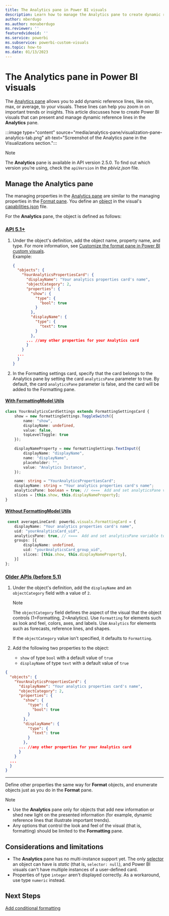 ```yaml
---
title: The Analytics pane in Power BI visuals
description: Learn how to manage the Analytics pane to create dynamic reference lines, like min, max, or average, in Power BI visuals.
author: mberdugo
ms.author: monaberdugo
ms.reviewer: ''
featuredvideoid: ''
ms.service: powerbi
ms.subservice: powerbi-custom-visuals
ms.topic: how-to
ms.date: 01/13/2023
---
```


# The Analytics pane in Power BI visuals

The [Analytics pane](../../transform-model/desktop-analytics-pane.md) allows you to add dynamic reference lines, like min, max, or average, to your visuals. These lines can help you zoom in on important trends or insights. This article discusses how to create Power BI visuals that can present and manage dynamic reference lines in the **Analytics** pane.

:::image type="content" source="media/analytics-pane/visualization-pane-analytics-tab.png" alt-text="Screenshot of the Analytics pane in the Visualizations section.":::

> [!NOTE]
> The **Analytics** pane is available in API version 2.5.0. To find out which version you’re using, check the `apiVersion` in the *pbiviz.json* file.

## Manage the Analytics pane

The managing properties in the [Analytics pane](../../transform-model/desktop-analytics-pane.md) are similar to the managing properties in the [Format pane](./custom-visual-develop-tutorial-format-options.md). You define an [object](objects-properties.md) in the visual's [capabilities.json](capabilities.md) file.

For the **Analytics** pane, the object is defined as follows:

### [API 5.1+](#tab/API-5-1)

1. Under the object's definition, add the object name, property name, and type. For more information, see [Customize the format pane in Power BI custom visuals](./format-pane.md).  
 Example:

   ```json
   {
     "objects": {
       "YourAnalyticsPropertiesCard": {
         "displayName": "Your analytics properties card's name",
         "objectCategory": 2,
         "properties": {
           "show": {
             "type": {
               "bool": true
             }
           },
           "displayName": {
             "type": {
               "text": true
             }
           },
         ... //any other properties for your Analytics card
         }
       }
     ...
     }
   }
      ```

1. In the Formatting settings card, specify that the card belongs to the Analytics pane by setting the card `analyticsPane` parameter to true. By default, the card `analyticsPane` parameter is false, and the card will be added to the Formatting pane.

#### [With FormattingModel Utils](#tab/API-5-1-Impl-FormattingModel-Utils)

```typescript
class YourAnalyticsCardSettings extends FormattingSettingsCard {
    show = new formattingSettings.ToggleSwitch({
        name: "show",
        displayName: undefined,
        value: false,
        topLevelToggle: true
    });

    displayNameProperty = new formattingSettings.TextInput({
        displayName: "displayName",
        name: "displayName",
        placeholder: "",
        value: "Analytics Instance",
    });

    name: string = "YourAnalyticsPropertiesCard";
    displayName: string = "Your analytics properties card's name";
    analyticsPane: boolean = true; // <===  Add and set analyticsPane variable to true 
    slices = [this.show, this.displayNameProperty];
}
```

#### [Without FormattingModel Utils](#tab/API-5-1-Without-FormattingModel-Utils)

```typescript
 const averageLineCard: powerbi.visuals.FormattingCard = {
    displayName: "Your analytics properties card's name",
    uid: "yourAnalyticsCard_uid",
    analyticsPane: true, // <===  Add and set analyticsPane variable to true 
    groups: [{
        displayName: undefined,
        uid: "yourAnalyticsCard_group_uid",
        slices: [this.show, this.displayNameProperty],
    }]
};
```

### [Older APIs (before 5.1)](#tab/Old-API)

1. Under the object's definition, add the `displayName` and an `objectCategory` field with a value of `2`.

    >[!NOTE]
    >The `objectCategory` field defines the aspect of the visual that the object controls (1=Formatting, 2=Analytics). Use `Formatting` for elements such as look and feel, colors, axes, and labels. Use `Analytics` for elements such as forecasts, reference lines, and shapes.
    >
    > If the `objectCategory` value isn't specified, it defaults to `Formatting`.

1. Add the following two properties to the object:
   * `show` of type `bool` with a default value of `true`
   * `displayName` of type `text` with a default value of `true`

```json
{
  "objects": {
    "YourAnalyticsPropertiesCard": {
      "displayName": "Your analytics properties card's name",
      "objectCategory": 2,
      "properties": {
        "show": {
          "type": {
            "bool": true
          }
        },
        "displayName": {
          "type": {
            "text": true
          }
        },
      ... //any other properties for your Analytics card
      }
    }
  ...
  }
}
```

---

Define other properties the same way for **Format** objects, and enumerate objects just as you do in the **Format** pane.

> [!NOTE]
>
> * Use the **Analytics** pane only for objects that add new information or shed new light on the presented information (for example, dynamic reference lines that illustrate important trends).
> * Any options that control the look and feel of the visual (that is, formatting) should be limited to the **Formatting** pane.

## Considerations and limitations

* The **Analytics** pane has no multi-instance support yet. The only [selector](objects-properties.md#objects-selectors-types) an object can have is *static* (that is, `selector: null`), and Power BI visuals can't have multiple instances of a user-defined card.
* Properties of type `integer` aren't displayed correctly. As a workaround, use type `numeric` instead.

## Next Steps

[Add conditional formatting](conditional-format.md)
